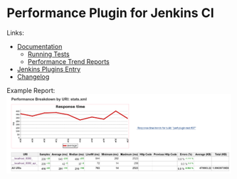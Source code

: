# Performance Plugin for Jenkins CI


Links:
 - [Documentation](http://jenkinsci.github.io/performance-plugin/)
   - [Running Tests](http://jenkinsci.github.io/performance-plugin/RunTests.html)
   - [Performance Trend Reports](http://jenkinsci.github.io/performance-plugin/Reporting.html)
 - [Jenkins Plugins Entry](https://wiki.jenkins-ci.org/display/JENKINS/Performance+Plugin)
 - [Changelog](http://jenkinsci.github.io/performance-plugin/Changelog.html)
 
Example Report:
 ![](docs/report_seclevel.png)
